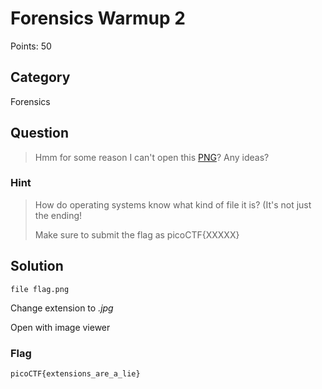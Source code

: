 # Forensics Warmup 2
Points: 50

## Category
Forensics

## Question
>Hmm for some reason I can't open this [PNG](files/flag.png)? Any ideas?

### Hint
>How do operating systems know what kind of file it is? (It's not just the ending!
>
>Make sure to submit the flag as picoCTF{XXXXX}

## Solution
`file flag.png`

Change extension to _.jpg_

Open with image viewer

### Flag
`picoCTF{extensions_are_a_lie}`
